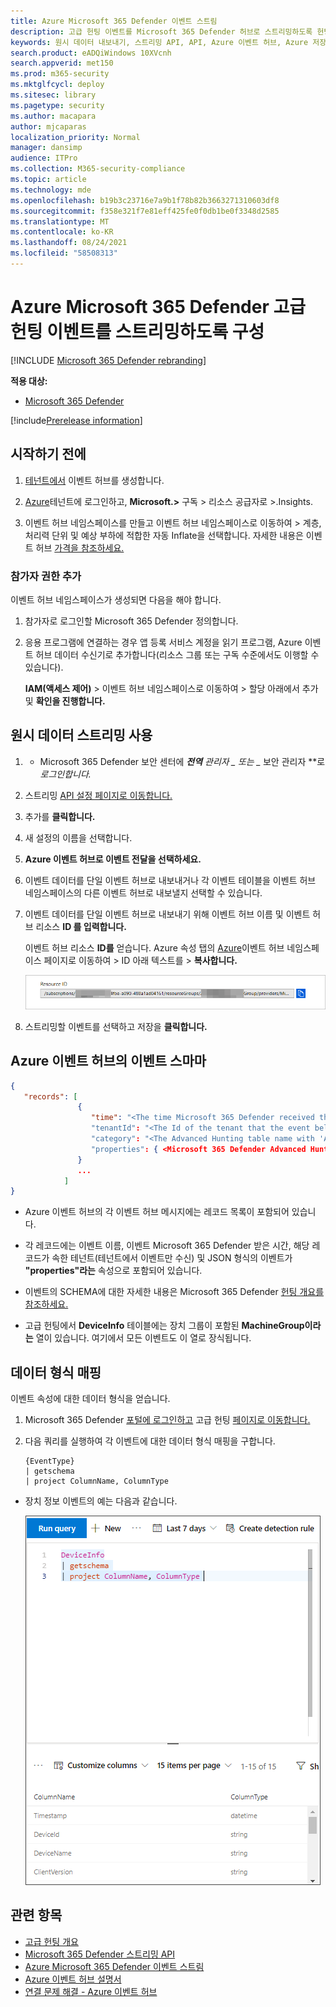 ```yaml
---
title: Azure Microsoft 365 Defender 이벤트 스트림
description: 고급 헌팅 이벤트를 Microsoft 365 Defender 허브로 스트리밍하도록 헌팅 이벤트를 구성하는 방법을 자세히 알아보도록 합니다.
keywords: 원시 데이터 내보내기, 스트리밍 API, API, Azure 이벤트 허브, Azure 저장소, 저장소 계정, 고급 헌팅, 원시 데이터 공유
search.product: eADQiWindows 10XVcnh
search.appverid: met150
ms.prod: m365-security
ms.mktglfcycl: deploy
ms.sitesec: library
ms.pagetype: security
ms.author: macapara
author: mjcaparas
localization_priority: Normal
manager: dansimp
audience: ITPro
ms.collection: M365-security-compliance
ms.topic: article
ms.technology: mde
ms.openlocfilehash: b19b3c23716e7a9b1f78b82b3663271310603df8
ms.sourcegitcommit: f358e321f7e81eff425fe0f0db1be0f3348d2585
ms.translationtype: MT
ms.contentlocale: ko-KR
ms.lasthandoff: 08/24/2021
ms.locfileid: "58508313"
---
```

# <a name="configure-microsoft-365-defender-to-stream-advanced-hunting-events-to-your-azure-event-hub"></a>Azure Microsoft 365 Defender 고급 헌팅 이벤트를 스트리밍하도록 구성

[!INCLUDE [Microsoft 365 Defender rebranding](../../includes/microsoft-defender.md)]


**적용 대상:**
- [Microsoft 365 Defender](https://go.microsoft.com/fwlink/?linkid=2118804)

[!include[Prerelease information](../../includes/prerelease.md)]

## <a name="before-you-begin"></a>시작하기 전에

1. [테넌트에서](/azure/event-hubs/) 이벤트 허브를 생성합니다.

2. [Azure](https://ms.portal.azure.com/)테넌트에 로그인하고, **Microsoft.>** 구독 > 리소스 공급자로 >.Insights.

3. 이벤트 허브 네임스페이스를 만들고  이벤트 허브 네임스페이스로 이동하여 > 계층, 처리력 단위 및 예상 부하에 적합한 자동 Inflate을 선택합니다. 자세한 내용은 이벤트 허브 [가격을 참조하세요.](https://azure.microsoft.com/pricing/details/event-hubs/)

### <a name="add-contributor-permissions"></a>참가자 권한 추가

이벤트 허브 네임스페이스가 생성되면 다음을 해야 합니다.

1. 참가자로 로그인할 Microsoft 365 Defender 정의합니다.

2. 응용 프로그램에 연결하는 경우 앱 등록 서비스 계정을 읽기 프로그램, Azure 이벤트 허브 데이터 수신기로 추가합니다(리소스 그룹 또는 구독 수준에서도 이행할 수 있습니다).

    **IAM(액세스 제어)** > 이벤트 허브 네임스페이스로 이동하여 > 할당 아래에서 추가 및 **확인을 진행합니다.**

## <a name="enable-raw-data-streaming"></a>원시 데이터 스트리밍 사용

1. * Microsoft 365 Defender [](https://security.microsoft.com) 보안 센터에 ***전역** 관리자 _ 또는 _* 보안 관리자 **로 _로그인합니다._

2. 스트리밍 [API 설정 페이지로 이동합니다.](https://security.microsoft.com/settings/mtp_settings/raw_data_export)

3. 추가를 **클릭합니다.**

4. 새 설정의 이름을 선택합니다.

5. **Azure 이벤트 허브로 이벤트 전달을 선택하세요.**

6. 이벤트 데이터를 단일 이벤트 허브로 내보내거나 각 이벤트 테이블을 이벤트 허브 네임스페이스의 다른 이벤트 허브로 내보낼지 선택할 수 있습니다.

7. 이벤트 데이터를 단일 이벤트 허브로 내보내기  위해 이벤트 허브 이름 및 이벤트 허브 리소스 **ID 를 입력합니다.**

   이벤트 허브 리소스 **ID를** 얻습니다. Azure 속성 탭의 [Azure](https://ms.portal.azure.com/)이벤트 허브 네임스페이스 페이지로 이동하여 > ID 아래 텍스트를  >   **복사합니다.**

   ![이벤트 허브 리소스 ID1의 이미지](../defender-endpoint/images/event-hub-resource-id.png)

8. 스트리밍할 이벤트를 선택하고 저장을 **클릭합니다.**

## <a name="the-schema-of-the-events-in-azure-event-hub"></a>Azure 이벤트 허브의 이벤트 스마마

```JSON
{
   "records": [
               {
                  "time": "<The time Microsoft 365 Defender received the event>"
                  "tenantId": "<The Id of the tenant that the event belongs to>"
                  "category": "<The Advanced Hunting table name with 'AdvancedHunting-' prefix>"
                  "properties": { <Microsoft 365 Defender Advanced Hunting event as Json> }
               }
               ...
            ]
}
```

- Azure 이벤트 허브의 각 이벤트 허브 메시지에는 레코드 목록이 포함되어 있습니다.

- 각 레코드에는 이벤트 이름, 이벤트 Microsoft 365 Defender 받은 시간, 해당 레코드가 속한 테넌트(테넌트에서 이벤트만 수신) 및 JSON 형식의 이벤트가 **"properties"라는** 속성으로 포함되어 있습니다.

- 이벤트의 SCHEMA에 대한 자세한 내용은 Microsoft 365 Defender [헌팅 개요를 참조하세요.](advanced-hunting-overview.md)

- 고급 헌팅에서 **DeviceInfo** 테이블에는 장치 그룹이 포함된 **MachineGroup이라는** 열이 있습니다. 여기에서 모든 이벤트도 이 열로 장식됩니다.

## <a name="data-types-mapping"></a>데이터 형식 매핑

이벤트 속성에 대한 데이터 형식을 얻습니다.

1. Microsoft 365 Defender [포털에 로그인하고](https://security.microsoft.com) 고급 헌팅 [페이지로 이동합니다.](https://security.microsoft.com/hunting-package)

2. 다음 쿼리를 실행하여 각 이벤트에 대한 데이터 형식 매핑을 구합니다.

   ```kusto
   {EventType}
   | getschema
   | project ColumnName, ColumnType
   ```

- 장치 정보 이벤트의 예는 다음과 같습니다.

  ![이벤트 허브 리소스 Id2의 이미지](../defender-endpoint/images/machine-info-datatype-example.png)

## <a name="related-topics"></a>관련 항목

- [고급 헌팅 개요](advanced-hunting-overview.md)
- [Microsoft 365 Defender 스트리밍 API](streaming-api.md)
- [Azure Microsoft 365 Defender 이벤트 스트림](streaming-api-storage.md)
- [Azure 이벤트 허브 설명서](/azure/event-hubs/)
- [연결 문제 해결 - Azure 이벤트 허브](/azure/event-hubs/troubleshooting-guide)
